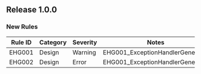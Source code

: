 ## Release 1.0.0

### New Rules
Rule ID | Category | Severity | Notes
--------|----------|----------|--------------------
 EHG001  | Design | Warning  | EHG001_ExceptionHandlerGenerator 
 EHG002 | Design   | Error    | EHG001_ExceptionHandlerGenerator   
